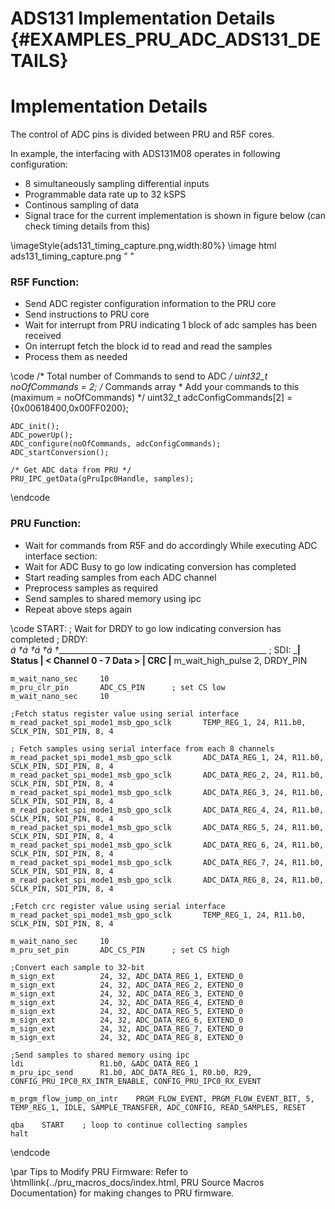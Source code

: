 # ADS131 Implementation Details {#EXAMPLES_PRU_ADC_ADS131_DETAILS}

# Implementation Details

The control of ADC pins is divided between PRU and R5F cores.

In example, the interfacing with ADS131M08 operates in following configuration:
-  8 simultaneously sampling differential inputs
-  Programmable data rate up to 32 kSPS
-  Continous sampling of data
-  Signal trace for the current implementation is shown in figure below (can check timing details from this)

  \imageStyle{ads131_timing_capture.png,width:80%}
  \image html ads131_timing_capture.png " "

<!-- ### R5F Role/Job?: -->
### R5F Function:
- Send ADC register configuration information to the PRU core
- Send instructions to PRU core
- Wait for interrupt from PRU indicating 1 block of adc samples has been received
- On interrupt fetch the block id to read and read the samples
- Process them as needed

\code
    /*  Total number of Commands to send to ADC */
    uint32_t noOfCommands = 2;
    /*  Commands array
     *  Add your commands to this (maximum = noOfCommands)
     */
    uint32_t adcConfigCommands[2] = {0x00618400,0x00FF0200};

    ADC_init();
    ADC_powerUp();
    ADC_configure(noOfCommands, adcConfigCommands);
    ADC_startConversion();

    /* Get ADC data from PRU */
    PRU_IPC_getData(gPruIpc0Handle, samples);
\endcode

### PRU Function:
- Wait for commands from R5F and do accordingly
  While executing ADC interface section:
- Wait for ADC Busy to go low indicating conversion has completed
- Start reading samples from each ADC channel
- Preprocess samples as required
- Send samples to shared memory using ipc
- Repeat above steps again

\code
START:
    ; Wait for DRDY to go low indicating conversion has completed
    ; DRDY: _á †á †á †á †_____________________________________________________
    ; SDI:  _____|  Status  |  < Channel 0 - 7 Data >  |  CRC  |____
    m_wait_high_pulse       2, DRDY_PIN

	m_wait_nano_sec     10
    m_pru_clr_pin       ADC_CS_PIN      ; set CS low
    m_wait_nano_sec     10

	;Fetch status register value using serial interface
	m_read_packet_spi_mode1_msb_gpo_sclk       TEMP_REG_1, 24, R11.b0, SCLK_PIN, SDI_PIN, 8, 4

	; Fetch samples using serial interface from each 8 channels
	m_read_packet_spi_mode1_msb_gpo_sclk       ADC_DATA_REG_1, 24, R11.b0, SCLK_PIN, SDI_PIN, 8, 4
	m_read_packet_spi_mode1_msb_gpo_sclk       ADC_DATA_REG_2, 24, R11.b0, SCLK_PIN, SDI_PIN, 8, 4
	m_read_packet_spi_mode1_msb_gpo_sclk       ADC_DATA_REG_3, 24, R11.b0, SCLK_PIN, SDI_PIN, 8, 4
	m_read_packet_spi_mode1_msb_gpo_sclk       ADC_DATA_REG_4, 24, R11.b0, SCLK_PIN, SDI_PIN, 8, 4
	m_read_packet_spi_mode1_msb_gpo_sclk       ADC_DATA_REG_5, 24, R11.b0, SCLK_PIN, SDI_PIN, 8, 4
	m_read_packet_spi_mode1_msb_gpo_sclk       ADC_DATA_REG_6, 24, R11.b0, SCLK_PIN, SDI_PIN, 8, 4
	m_read_packet_spi_mode1_msb_gpo_sclk       ADC_DATA_REG_7, 24, R11.b0, SCLK_PIN, SDI_PIN, 8, 4
	m_read_packet_spi_mode1_msb_gpo_sclk       ADC_DATA_REG_8, 24, R11.b0, SCLK_PIN, SDI_PIN, 8, 4

	;Fetch crc register value using serial interface
	m_read_packet_spi_mode1_msb_gpo_sclk       TEMP_REG_1, 24, R11.b0, SCLK_PIN, SDI_PIN, 8, 4

    m_wait_nano_sec     10
    m_pru_set_pin       ADC_CS_PIN      ; set CS high

	;Convert each sample to 32-bit
   	m_sign_ext          24, 32, ADC_DATA_REG_1, EXTEND_0
    m_sign_ext          24, 32, ADC_DATA_REG_2, EXTEND_0
    m_sign_ext          24, 32, ADC_DATA_REG_3, EXTEND_0
    m_sign_ext          24, 32, ADC_DATA_REG_4, EXTEND_0
    m_sign_ext          24, 32, ADC_DATA_REG_5, EXTEND_0
    m_sign_ext          24, 32, ADC_DATA_REG_6, EXTEND_0
    m_sign_ext          24, 32, ADC_DATA_REG_7, EXTEND_0
    m_sign_ext          24, 32, ADC_DATA_REG_8, EXTEND_0

	;Send samples to shared memory using ipc
    ldi                 R1.b0, &ADC_DATA_REG_1
    m_pru_ipc_send      R1.b0, ADC_DATA_REG_1, R0.b0, R29, CONFIG_PRU_IPC0_RX_INTR_ENABLE, CONFIG_PRU_IPC0_RX_EVENT

    m_prgm_flow_jump_on_intr    PRGM_FLOW_EVENT, PRGM_FLOW_EVENT_BIT, 5, TEMP_REG_1, IDLE, SAMPLE_TRANSFER, ADC_CONFIG, READ_SAMPLES, RESET

    qba    START    ; loop to continue collecting samples
    halt
\endcode

\par
Tips to Modify PRU Firmware:
Refer to \htmllink{../pru_macros_docs/index.html, PRU Source Macros Documentation} for making changes to PRU firmware.